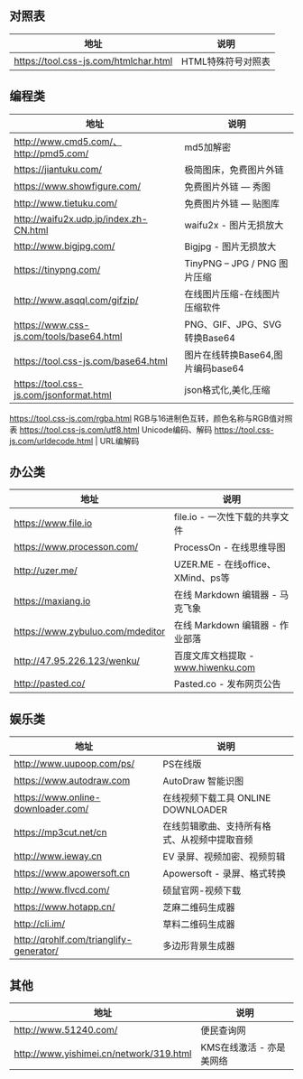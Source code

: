 
## 对照表

地址 | 说明
---|---
https://tool.css-js.com/htmlchar.html | HTML特殊符号对照表



## 编程类

地址 | 说明
---|---
http://www.cmd5.com/、http://pmd5.com/ | md5加解密
https://jiantuku.com/ | 极简图床，免费图片外链
https://www.showfigure.com/ | 免费图片外链 — 秀图
http://www.tietuku.com/ | 免费图片外链 — 贴图库
http://waifu2x.udp.jp/index.zh-CN.html | waifu2x - 图片无损放大
http://www.bigjpg.com/ | Bigjpg - 图片无损放大
https://tinypng.com/ | TinyPNG – JPG / PNG 图片压缩
http://www.asqql.com/gifzip/ | 在线图片压缩-在线图片压缩软件
https://www.css-js.com/tools/base64.html | PNG、GIF、JPG、SVG 转换Base64
https://tool.css-js.com/base64.html | 图片在线转换Base64,图片编码base64
https://tool.css-js.com/jsonformat.html | json格式化,美化,压缩
https://tool.css-js.com/rgba.html  RGB与16进制色互转，颜色名称与RGB值对照表
https://tool.css-js.com/utf8.html  Unicode编码、解码
https://tool.css-js.com/urldecode.html | URL编解码


## 办公类

地址 | 说明
---|---
https://www.file.io | file.io - 一次性下载的共享文件
https://www.processon.com/ | ProcessOn - 在线思维导图
http://uzer.me/ | UZER.ME - 在线office、XMind、ps等
https://maxiang.io | 在线 Markdown 编辑器 - 马克飞象
https://www.zybuluo.com/mdeditor | 在线 Markdown 编辑器 - 作业部落
http://47.95.226.123/wenku/ | 百度文库文档提取 - www.hiwenku.com
http://pasted.co/ | Pasted.co - 发布网页公告


## 娱乐类

地址 | 说明
---|---
http://www.uupoop.com/ps/ | PS在线版
https://www.autodraw.com | AutoDraw 智能识图
https://www.online-downloader.com/ | 在线视频下载工具 ONLINE DOWNLOADER
https://mp3cut.net/cn | 在线剪辑歌曲、支持所有格式、从视频中提取音频
http://www.ieway.cn | EV 录屏、视频加密、视频剪辑
https://www.apowersoft.cn | Apowersoft - 录屏、格式转换
http://www.flvcd.com/ | 硕鼠官网-视频下载
https://www.hotapp.cn/ | 芝麻二维码生成器
http://cli.im/ | 草料二维码生成器
http://qrohlf.com/trianglify-generator/ | 多边形背景生成器



## 其他

地址 | 说明
---|---
http://www.51240.com/ | 便民查询网
http://www.yishimei.cn/network/319.html | KMS在线激活 - 亦是美网络
